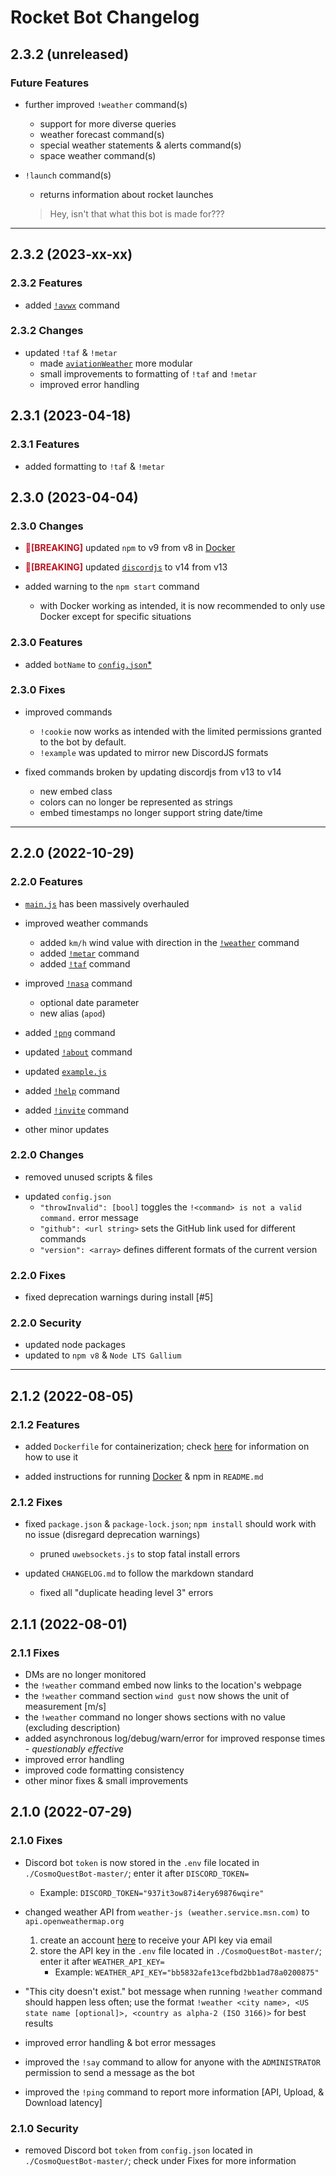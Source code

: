 # Rocket Bot Changelog

## 2.3.2 (unreleased)

### Future Features

- further improved `!weather` command(s)
  - support for more diverse queries
  - weather forecast command(s)
  - special weather statements & alerts command(s)
  - space weather command(s)

- `!launch` command(s)
  - returns information about rocket launches
  > Hey, isn't that what this bot is made for???

----------------------------------
## 2.3.2 (2023-xx-xx)

### 2.3.2 Features

- added [`!avwx`](CosmoQuestBot-master/commands/avwx.js) command

### 2.3.2 Changes

- updated `!taf` & `!metar`
  - made [`aviationWeather`](CosmoQuestBot-master/commands/modules/aviationWeather/index.js) more modular
  - small improvements to formatting of `!taf` and `!metar`
  - improved error handling

## 2.3.1 (2023-04-18)

### 2.3.1 Features

- added formatting to `!taf` & `!metar`

## 2.3.0 (2023-04-04)

### 2.3.0 Changes

- <span style="color:#BD1221;"><b>&#x1F534;[BREAKING]</b></span> updated `npm` to v9 from v8 in [Docker](CosmoQuestBot-master/Dockerfile)

- <span style="color:#BD1221;"><b>&#x1F534;[BREAKING]</b></span> updated [`discordjs`](https://discordjs.guide/additional-info/changes-in-v14.html) to v14 from v13

- added warning to the `npm start` command
  - with Docker working as intended, it is now recommended to only use Docker except for specific situations

### 2.3.0 Features

- added `botName` to [`config.json`](./CosmoQuestBot-master/config.json)[*](./README.md#options)

### 2.3.0 Fixes

- improved commands
  - `!cookie` now works as intended with the limited permissions granted to the bot by default.
  - `!example` was updated to mirror new DiscordJS formats

- fixed commands broken by updating discordjs from v13 to v14
  - new embed class
  - colors can no longer be represented as strings
  - embed timestamps no longer support string date/time

----------------------------------

## 2.2.0 (2022-10-29)

### 2.2.0 Features

- [`main.js`](CosmoQuestBot-master/main.js) has been massively overhauled

- improved weather commands
  - added `km/h` wind value with direction in the [`!weather`](CosmoQuestBot-master/commands/weather.js) command
  - added [`!metar`](CosmoQuestBot-master/commands/metar.js) command
  - added [`!taf`](CosmoQuestBot-master/commands/taf.js) command

- improved [`!nasa`](CosmoQuestBot-master/commands/nasa.js) command
  - optional date parameter
  - new alias (`apod`)

- added [`!png`](CosmoQuestBot-master/commands/png.js) command
- updated [`!about`](CosmoQuestBot-master/commands/about.js) command
- updated [`example.js`](CosmoQuestBot-master/commands/example.js)
- added [`!help`](CosmoQuestBot-master/commands/help.js) command
- added [`!invite`](CosmoQuestBot-master/commands/invite.js) command
- other minor updates <!-- calc, cookie, etc. -->

### 2.2.0 Changes

- removed unused scripts & files

<!-- move this to README or a usage file, CHANGELOG should be brief -->
- updated `config.json`
  - `"throwInvalid": [bool]` toggles the `!<command> is not a valid command.` error message
  - `"github": <url string>` sets the GitHub link used for different commands
  - `"version": <array>` defines different formats of the current version

### 2.2.0 Fixes

- fixed deprecation warnings during install [#5]

### 2.2.0 Security

- updated node packages
- updated to `npm v8` & `Node LTS Gallium`

----------------------------------

## 2.1.2 (2022-08-05)

### 2.1.2 Features

- added `Dockerfile` for containerization; check [here](README.md#docker-instructions) for information on how to use it

- added instructions for running [Docker](README.md#docker-instructions) & npm in `README.md`

### 2.1.2 Fixes

- fixed `package.json` & `package-lock.json`; `npm install` should work with no issue (disregard deprecation warnings)
  - pruned `uwebsockets.js` to stop fatal install errors

- updated `CHANGELOG.md` to follow the markdown standard
  - fixed all "duplicate heading level 3" errors

## 2.1.1 (2022-08-01)

### 2.1.1 Fixes

- DMs are no longer monitored
- the `!weather` command embed now links to the location's webpage
- the `!weather` command section `wind gust` now shows the unit of measurement [m/s]
- the `!weather` command no longer shows sections with no value (excluding description)
- added asynchronous log/debug/warn/error for improved response times - *questionably effective*
- improved error handling
- improved code formatting consistency
- other minor fixes & small improvements

## 2.1.0 (2022-07-29)

### 2.1.0 Fixes

- Discord bot `token` is now stored in the `.env` file  located in `./CosmoQuestBot-master/`; enter it after `DISCORD_TOKEN=`
  - Example: `DISCORD_TOKEN="937it3ow87i4ery69876wqire"`

- changed weather API from `weather-js (weather.service.msn.com)` to `api.openweathermap.org`
  1. create an account [here](https://home.openweathermap.org/users/sign_up) to receive your API key via email
  2. store the API key in the `.env` file located in `./CosmoQuestBot-master/`; enter it after `WEATHER_API_KEY=`
      - Example: `WEATHER_API_KEY="bb5832afe13cefbd2bb1ad78a0200875"`

- "This city doesn't exist." bot message when running `!weather` command should happen less often; use the format `!weather <city name>, <US state name [optional]>, <country as alpha-2 (ISO 3166)>` for best results

- improved error handling & bot error messages

- improved the `!say` command to allow for anyone with the `ADMINISTRATOR` permission to send a message as the bot

- improved the `!ping` command to report more information [API, Upload, & Download latency]

### 2.1.0 Security

- removed Discord bot `token` from `config.json` located in `./CosmoQuestBot-master/`; check under Fixes for more information
